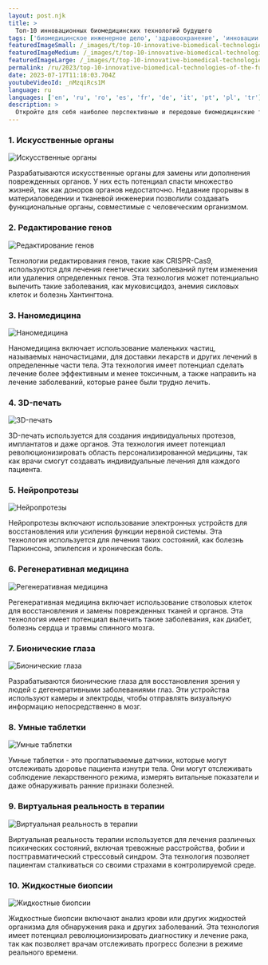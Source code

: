 ```yaml
---
layout: post.njk
title: >
  Топ-10 инновационных биомедицинских технологий будущего
tags: ['биомедицинское инженерное дело', 'здравоохранение', 'инновации', 'технологии']
featuredImageSmall: /_images/t/top-10-innovative-biomedical-technologies-of-the-future-cover-ru-small.webp
featuredImageMedium: /_images/t/top-10-innovative-biomedical-technologies-of-the-future-cover-ru-medium.webp
featuredImageLarge: /_images/t/top-10-innovative-biomedical-technologies-of-the-future-cover-ru-large.webp
permalink: /ru/2023/top-10-innovative-biomedical-technologies-of-the-future.html
date: 2023-07-17T11:18:03.704Z
youtubeVideoId: _nMzqiRcs1M
language: ru
languages: ['en', 'ru', 'ro', 'es', 'fr', 'de', 'it', 'pt', 'pl', 'tr']
description: >
  Откройте для себя наиболее перспективные и передовые биомедицинские технологии, которые могут революционировать здравоохранение в ближайшем будущем.
---
```


### 1. Искусственные органы

![Искусственные органы](/_images/e/eedc96890b67811aedff78094a0d49a4-medium.webp)

Разрабатываются искусственные органы для замены или дополнения поврежденных органов. У них есть потенциал спасти множество жизней, так как доноров органов недостаточно. Недавние прорывы в материаловедении и тканевой инженерии позволили создавать функциональные органы, совместимые с человеческим организмом.

### 2. Редактирование генов

![Редактирование генов](/_images/c/c26b369f6ce2d081eac4adc2008a9acf-medium.webp)

Технологии редактирования генов, такие как CRISPR-Cas9, используются для лечения генетических заболеваний путем изменения или удаления определенных генов. Эта технология может потенциально вылечить такие заболевания, как муковисцидоз, анемия сикловых клеток и болезнь Хантингтона.

### 3. Наномедицина

![Наномедицина](/_images/d/d028022a35a16390efe64b707765762b-medium.webp)

Наномедицина включает использование маленьких частиц, называемых наночастицами, для доставки лекарств и других лечений в определенные части тела. Эта технология имеет потенциал сделать лечение более эффективным и менее токсичным, а также направить на лечение заболеваний, которые ранее были трудно лечить.

### 4. 3D-печать

![3D-печать](/_images/4/4f83d6a41c05efd030e109fefefacf2f-medium.webp)

3D-печать используется для создания индивидуальных протезов, имплантатов и даже органов. Эта технология имеет потенциал революционизировать область персонализированной медицины, так как врачи смогут создавать индивидуальные лечения для каждого пациента.

### 5. Нейропротезы

![Нейропротезы](/_images/b/ba3b796d3d10a792aa2377a52d3fab1c-medium.webp)

Нейропротезы включают использование электронных устройств для восстановления или усиления функции нервной системы. Эта технология используется для лечения таких состояний, как болезнь Паркинсона, эпилепсия и хроническая боль.

### 6. Регенеративная медицина

![Регенеративная медицина](/_images/2/23136bdc1e511c8444b7d099d4016c60-medium.webp)

Регенеративная медицина включает использование стволовых клеток для восстановления и замены поврежденных тканей и органов. Эта технология имеет потенциал вылечить такие заболевания, как диабет, болезнь сердца и травмы спинного мозга.

### 7. Бионические глаза

![Бионические глаза](/_images/2/2d65ee8215e64b73c10bc69f057cf4b2-medium.webp)

Разрабатываются бионические глаза для восстановления зрения у людей с дегенеративными заболеваниями глаз. Эти устройства используют камеры и электроды, чтобы отправлять визуальную информацию непосредственно в мозг.

### 8. Умные таблетки

![Умные таблетки](/_images/d/dac136acffcf16c91c9a4e63be6d7ea0-medium.webp)

Умные таблетки - это проглатываемые датчики, которые могут отслеживать здоровье пациента изнутри тела. Они могут отслеживать соблюдение лекарственного режима, измерять витальные показатели и даже обнаруживать ранние признаки болезней.

### 9. Виртуальная реальность в терапии

![Виртуальная реальность в терапии](/_images/6/6b50e56f6b8499869eee5bb61b46a3f9-medium.webp)

Виртуальная реальность терапии используется для лечения различных психических состояний, включая тревожные расстройства, фобии и посттравматический стрессовый синдром. Эта технология позволяет пациентам сталкиваться со своими страхами в контролируемой среде.

### 10. Жидкостные биопсии

![Жидкостные биопсии](/_images/b/b8a1b78d44bc67e4bff8e7777034cc84-medium.webp)

Жидкостные биопсии включают анализ крови или других жидкостей организма для обнаружения рака и других заболеваний. Эта технология имеет потенциал революционизировать диагностику и лечение рака, так как позволяет врачам отслеживать прогресс болезни в режиме реального времени.

